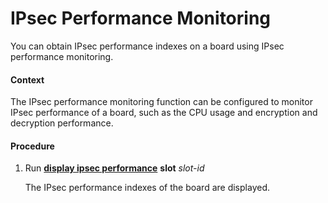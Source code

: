 IPsec Performance Monitoring
============================

You can obtain IPsec performance indexes on a board using IPsec performance monitoring.

#### Context

The IPsec performance monitoring function can be configured to monitor IPsec performance of a board, such as the CPU usage and encryption and decryption performance.


#### Procedure

1. Run [**display ipsec performance**](cmdqueryname=display+ipsec+performance+slot) **slot** *slot-id*
   
   
   
   The IPsec performance indexes of the board are displayed.